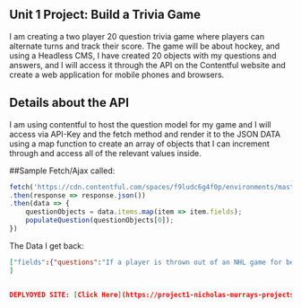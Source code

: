 ##  Unit 1 Project: Build a Trivia Game

I am creating a two player 20 question trivia game where players can alternate turns and track their score. The game will be about hockey, and using a Headless CMS, I have created 20 objects with my questions and answers, and I will access it through the API on the Contentful website and create a web application for mobile phones and browsers.

## Details about the API

I am using contentful to host the question model for my game and I will access via API-Key and the fetch method and render it to the JSON DATA using a map function to create an array of objects that I can increment through and access all of the relevant
values inside.


##Sample Fetch/Ajax called:

```js
fetch('https://cdn.contentful.com/spaces/f9ludc6g4f0p/environments/master/entries?access_token=eXdjQV-YwAoRMbiHd5NIvIqCZPL_taOIx8xqPve9XMk&hockeyTriviaGame')
.then(response => response.json())
.then(data => {
	questionObjects = data.items.map(item => item.fields);
    populateQuestion(questionObjects[0]);
})
```

The Data I get back:
```json
["fields":{"questions":"If a player is thrown out of an NHL game for being a fight instigator, how many penalty minutes does he get for the flight?","correctAnswers":"17 minutes","wrongAnswers":"10 minutes"}}
]


DEPLYOYED SITE: [Click Here](https://project1-nicholas-murrays-projects.vercel.app/)

 